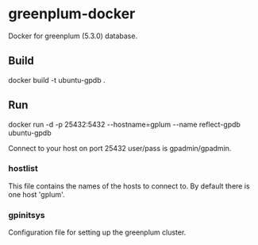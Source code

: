 # greenplum-docker
Docker for greenplum (5.3.0) database.

## Build
docker build -t ubuntu-gpdb .

## Run

docker run -d -p 25432:5432 --hostname=gplum  --name reflect-gpdb ubuntu-gpdb

Connect to your host on port 25432 user/pass is gpadmin/gpadmin.

### hostlist
This file contains the names of the hosts to connect to. By default there is one host 'gplum'.

###  gpinitsys
Configuration file for setting up the greenplum cluster.


